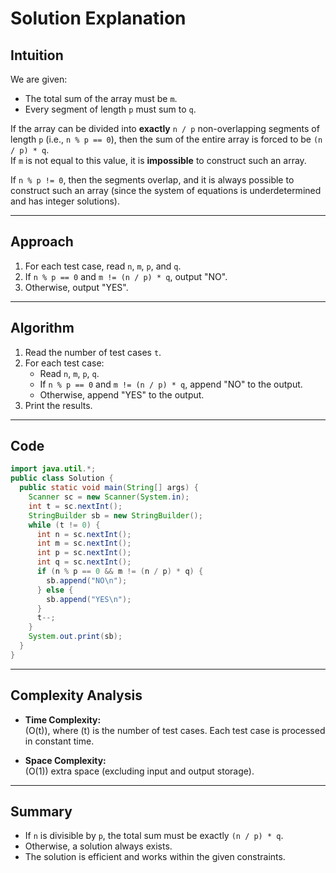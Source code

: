 # Solution Explanation

## Intuition

We are given:
- The total sum of the array must be `m`.
- Every segment of length `p` must sum to `q`.

If the array can be divided into **exactly** `n / p` non-overlapping segments of length `p` (i.e., `n % p == 0`), then the sum of the entire array is forced to be `(n / p) * q`.  
If `m` is not equal to this value, it is **impossible** to construct such an array.

If `n % p != 0`, then the segments overlap, and it is always possible to construct such an array (since the system of equations is underdetermined and has integer solutions).

---

## Approach

1. For each test case, read `n`, `m`, `p`, and `q`.
2. If `n % p == 0` and `m != (n / p) * q`, output "NO".
3. Otherwise, output "YES".

---

## Algorithm

1. Read the number of test cases `t`.
2. For each test case:
    - Read `n`, `m`, `p`, `q`.
    - If `n % p == 0` and `m != (n / p) * q`, append "NO" to the output.
    - Otherwise, append "YES" to the output.
3. Print the results.

---

## Code

```java
import java.util.*;
public class Solution {
  public static void main(String[] args) {
    Scanner sc = new Scanner(System.in);
    int t = sc.nextInt();
    StringBuilder sb = new StringBuilder();
    while (t != 0) {
      int n = sc.nextInt();
      int m = sc.nextInt();
      int p = sc.nextInt();
      int q = sc.nextInt();
      if (n % p == 0 && m != (n / p) * q) {
        sb.append("NO\n");
      } else {
        sb.append("YES\n");
      }
      t--;
    }
    System.out.print(sb);
  }
}
```

---

## Complexity Analysis

- **Time Complexity:**  
  \(O(t)\), where \(t\) is the number of test cases. Each test case is processed in constant time.

- **Space Complexity:**  
  \(O(1)\) extra space (excluding input and output storage).

---

## Summary

- If `n` is divisible by `p`, the total sum must be exactly `(n / p) * q`.
- Otherwise, a solution always exists.
- The solution is efficient and works within the given constraints.

